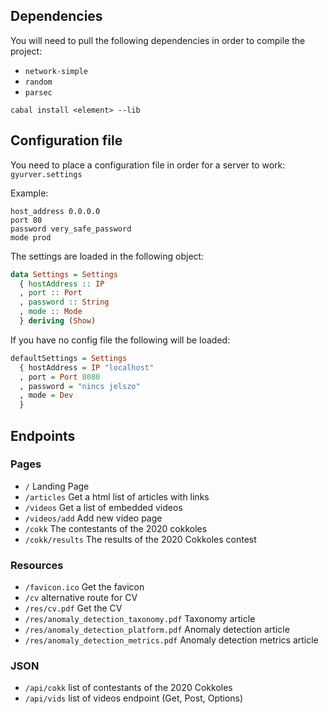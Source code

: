 ## Dependencies

You will need to pull the following dependencies in order to compile the project:
- `network-simple`
- `random`
- `parsec`

`cabal install <element> --lib`

## Configuration file

You need to place a configuration file in order for a server to work: `gyurver.settings`

Example:
```
host_address 0.0.0.0
port 80
password very_safe_password
mode prod
```

The settings are loaded in the following object:
```haskell
data Settings = Settings
  { hostAddress :: IP
  , port :: Port
  , password :: String
  , mode :: Mode
  } deriving (Show)
```

If you have no config file the following will be loaded:
```haskell
defaultSettings = Settings
  { hostAddress = IP "localhost"
  , port = Port 8080
  , password = "nincs jelszo"
  , mode = Dev
  }
```
## Endpoints

### Pages
- `/` Landing Page
- `/articles` Get a html list of articles with links
- `/videos` Get a list of embedded videos
- `/videos/add` Add new video page
- `/cokk` The contestants of the 2020 cokkoles
- `/cokk/results` The results of the 2020 Cokkoles contest

### Resources
- `/favicon.ico` Get the favicon
- `/cv` alternative route for CV
- `/res/cv.pdf` Get the CV
- `/res/anomaly_detection_taxonomy.pdf` Taxonomy article
- `/res/anomaly_detection_platform.pdf` Anomaly detection article
- `/res/anomaly_detection_metrics.pdf` Anomaly detection metrics article

### JSON
- `/api/cokk` list of contestants of the 2020 Cokkoles
- `/api/vids` list of videos endpoint (Get, Post, Options)
